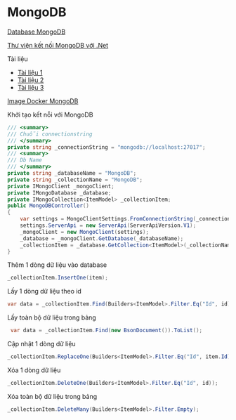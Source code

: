 # MongoDB

[Database MongoDB](https://downloads.mongodb.com/windows/mongodb-windows-x86_64-enterprise-5.0.3-signed.msi)

[Thư viện kết nối MongoDB với .Net](https://www.nuget.org/packages/MongoDB.Driver)

Tài liệu
- [Tài liệu 1](https://docs.mongodb.com/manual/crud/)
- [Tài liệu 2](https://www.mongodb.com/developer/quickstart/csharp-crud-tutorial/)
- [Tài liệu 3](https://docs.microsoft.com/en-us/aspnet/core/tutorials/first-mongo-app?view=aspnetcore-6.0&tabs=visual-studio#add-a-crud-operations-service)

[Image Docker MongoDB](https://hub.docker.com/_/mongo/)

Khởi tạo kết nỗi với MongoDB
```C#
/// <summary>
/// Chuỗi connectionstring
/// </summary>
private string _connectionString = "mongodb://localhost:27017";
/// <summary>
/// Db Name
/// </summary>
private string _databaseName = "MongoDB";
private string _collectionName = "MongoDB";
private IMongoClient _mongoClient;
private IMongoDatabase _database;
private IMongoCollection<ItemModel> _collectionItem;
public MongoDBController()
{
    var settings = MongoClientSettings.FromConnectionString(_connectionString);
    settings.ServerApi = new ServerApi(ServerApiVersion.V1);
    _mongoClient = new MongoClient(settings);
    _database = _mongoClient.GetDatabase(_databaseName);
    _collectionItem = _database.GetCollection<ItemModel>(_collectionName);
}
```

Thêm 1 dòng dữ liệu vào database
```C#
_collectionItem.InsertOne(item);
```

Lấy 1 dòng dữ liệu theo id
```C#
var data = _collectionItem.Find(Builders<ItemModel>.Filter.Eq("Id", id)).FirstOrDefault();
```

Lấy toàn bộ dữ liệu trong bảng
```C#
 var data = _collectionItem.Find(new BsonDocument()).ToList();
```

Cập nhật 1 dòng dữ liệu
```C#
_collectionItem.ReplaceOne(Builders<ItemModel>.Filter.Eq("Id", item.Id), item);
```

Xóa 1 dòng dữ liệu
```C#
_collectionItem.DeleteOne(Builders<ItemModel>.Filter.Eq("Id", id));
```

Xóa toàn bộ dữ liệu trong bảng
```C#
_collectionItem.DeleteMany(Builders<ItemModel>.Filter.Empty);
```
